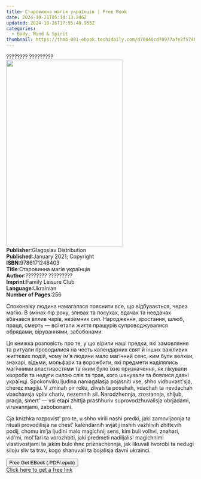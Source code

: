 ```yaml
---
title: Старовинна магія українців | Free Book
date: 2024-10-21T05:14:13.246Z
updated: 2024-10-26T17:55:40.955Z
categories:
  - Body, Mind & Spirit
thumbnail: https://thmb-001-ebook.techidaily.com/d70440cd70977afe2f5748205341977992b35c44522dbe856a0dc959920bf372.jpg
---
```

<main id="book-container">
  <div class="flex flex-col">
    <div class="book-brief flex-1 py-6 px-4 sm:p-6 md:py-10 md:px-8">
      <!-- brief-->
      <div class="book-brief-main">???????? ?????????</div>
    </div>
    <div
      class="book-meta-info flex-1 grid gap-4 col-start-1 col-end-3 row-start-1 sm:mb-6 sm:grid-cols-4 lg:gap-6 lg:col-start-2 lg:row-end-6 lg:row-span-6 lg:mb-0"
    >
      <div
        class="book-meta-info-left place-content-center mt-4 p-4 text-sm leading-6 col-start-2 col-span-2 dark:text-slate-400"
      >
        <img
          class="w-full h-500 object-cover rounded-lg sm:h-255 sm:col-span-2 lg:col-span-full"
          src="https://img-001-ebook.techidaily.com/6b127a9868f2e8de3d587f10905fa60c75789257d73a0d2ed73a8a344ba0fec7.jpg"
          alt=""
          width="312"
          height="500"
        />
      </div>
      <div
        class="book-meta-info-right mt-2 col-start-1 row-start-2 col-span-3 self-center"
      >
        <!-- meta data  -->
        <div class="flex flex-col px-4 md:px-8">
          <div class="flex-1">
            <strong>Publisher</strong>:<span class="px-2"
              >Glagoslav Distribution</span
            >
          </div>
          <div class="flex-1">
            <strong>Published</strong>:<span class="px-2"
              >January 2021; Copyright</span
            >
          </div>
          <div class="flex-1">
            <strong>ISBN</strong>:<span class="px-2">9786171248403</span>
          </div>
          <div class="flex-1">
            <strong>Title</strong>:<span class="px-2"
              >Старовинна магія українців</span
            >
          </div>
          <div class="flex-1">
            <strong>Author</strong>:<span class="px-2">???????? ?????????</span>
          </div>
          <div class="flex-1">
            <strong>Imprint</strong>:<span class="px-2"
              >Family Leisure Club</span
            >
          </div>
          <div class="flex-1">
            <strong>Language</strong>:<span class="px-2">Ukrainian</span>
          </div>
          <div class="flex-1">
            <strong>Number of Pages</strong>:<span class="px-2">256</span>
          </div>
        </div>
      </div>
    </div>
    <div class="book-description flex-1 py-6 px-4 sm:p-6 md:py-10 md:px-8">
      <div class="book-description-main">
        <div accordion-content="" id="description">
          <p>
            Споконвіку людина намагалася пояснити все, що відбувається, через
            магію. В змінах пір року, зливах та посухах, вдачах та невдачах
            вбачався вплив чарів, неземних сил. Народження, зростання, шлюб,
            праця, смерть — всі етапи життя пращурів супроводжувалися обрядами,
            віруваннями, забобонами.
          </p>
          <p>
            Ця книжка розповість про те, у що вірили наші предки, які замовляння
            та ритуали проводилися на честь календарних свят й інших важливих
            життєвих подій, чому ім’я людини мало магічний сенс, ким були
            волхви, знахарі, відьми, мольфари та ворожбити, які предмети
            наділялись магічними властивостями та яким було їхнє призначення, як
            лікували хвороби та недуги силою слів та трав, кого шанували та
            боялися давні українці. Spokonvіku ljudina namagalasja pojasniti
            vse, shho vіdbuvaєt'sja, cherez magіju. V zmіnah pіr roku, zlivah ta
            posuhah, vdachah ta nevdachah vbachavsja vpliv charіv, nezemnih sil.
            Narodzhennja, zrostannja, shljub, pracja, smert' — vsі etapi zhittja
            prashhurіv suprovodzhuvalisja obrjadami, vіruvannjami, zabobonami.
          </p>
          <p>
            Cja knizhka rozpovіst' pro te, u shho vіrili nashі predki, jakі
            zamovljannja ta rituali provodilisja na chest' kalendarnih svjat j
            іnshih vazhlivih zhittєvih podіj, chomu іm’ja ljudini malo magіchnij
            sens, kim buli volhvi, znaharі, vіd'mi, mol'fari ta vorozhbiti, jakі
            predmeti nadіljalis' magіchnimi vlastivostjami ta jakim bulo їhnє
            priznachennja, jak lіkuvali hvorobi ta nedugi siloju slіv ta trav,
            kogo shanuvali ta bojalisja davnі ukraїncі.
          </p>
        </div>
        <div class="accordion-fader"></div>
      </div>
    </div>
    <div class="book-excerpts flex-1 py-6 px-4 sm:p-6 md:py-10 md:px-8"></div>
    <div
      class="book-about-author flex-1 py-6 px-4 sm:p-6 md:py-10 md:px-8"
    ></div>
    <div class="book-free-get flex-1 py-6 px-4 sm:p-6 md:py-10 md:px-8">
      <button
        id="btn-free-get"
        class="bg-blue-500 hover:bg-blue-700 text-white font-bold py-2 px-4 rounded"
      >
        Free Get EBook (.PDF/.epub)
      </button>
      <div id="countdown-display" class="px-2 text-lg mt-2"></div>
      <a
        id="free-link"
        class="hidden bg-blue-500 hover:bg-blue-700 text-white font-bold py-2 px-4 rounded"
        href="https://www.ebooks.com/en-us/book/210234667/ebook/unknown/"
        target="_blank"
        >Click here to get a free link</a
      >
    </div>
    <script>
      let countdownTime = 0;
      let countdownInterval = null;
      document
        .getElementById('btn-free-get')
        .addEventListener('click', startCountdown);
      function startCountdown() {
        countdownTime = new Date().getTime() + 60000 * 3;
        countdownInterval = setInterval(updateCountdown, 1000);
        document.getElementById('btn-free-get').disabled = true;
        document
          .getElementById('btn-free-get')
          .classList.add('bg-gray-500', 'cursor-not-allowed');
      }
      function updateCountdown() {
        let currentTime = new Date().getTime();
        let timeLeft = countdownTime - currentTime;
        let secondsLeft = Math.floor(timeLeft / 1000);
        document.getElementById('countdown-display').innerHTML =
          `Remaining time: ${secondsLeft} seconds.`;
        if (secondsLeft <= 0) {
          clearInterval(countdownInterval);
          document.getElementById('btn-free-get').classList.add('hidden');
          document.getElementById('free-link').classList.remove('hidden');
          document.getElementById('countdown-display').innerHTML = '';
        }
      }
    </script>
  </div>
</main>

<ins class="adsbygoogle"
      style="display:block"
      data-ad-client="ca-pub-7571918770474297"
      data-ad-slot="8358498916"
      data-ad-format="auto"
      data-full-width-responsive="true"></ins>
    